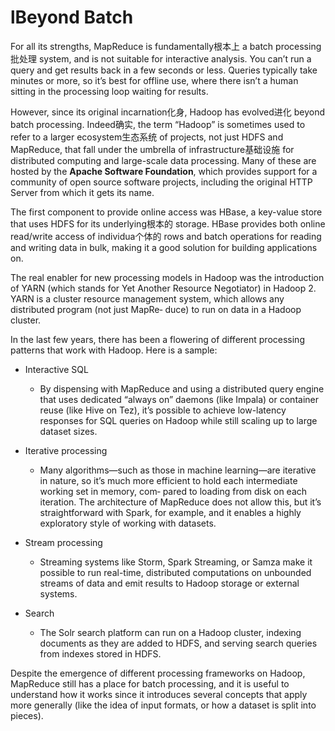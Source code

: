 # lBeyond Batch

For all its strengths, MapReduce is fundamentally根本上 a batch processing批处理 system, and is not suitable for interactive analysis. You can’t run a query and get results back in a few seconds or less. Queries typically take minutes or more, so it’s best for offline use, where there isn’t a human sitting in the processing loop waiting for results.

However, since its original incarnation化身, Hadoop has evolved进化 beyond batch processing. Indeed确实, the term “Hadoop” is sometimes used to refer to a larger ecosystem生态系统 of projects, not just HDFS and MapReduce, that fall under the umbrella of infrastructure基础设施 for distributed computing and large-scale data processing. Many of these are hosted by the **Apache Software Foundation**, which provides support for a community of open source software projects, including the original HTTP Server from which it gets its name.

The first component to provide online access was HBase, a key-value store that uses HDFS for its underlying根本的 storage. HBase provides both online read/write access of individua个体的 rows and batch operations for reading and writing data in bulk, making it a good solution for building applications on.

The real enabler for new processing models in Hadoop was the introduction of YARN \(which stands for Yet Another Resource Negotiator\) in Hadoop 2. YARN is a cluster resource management system, which allows any distributed program \(not just MapRe‐ duce\) to run on data in a Hadoop cluster.

In the last few years, there has been a flowering of different processing patterns that work with Hadoop. Here is a sample:

* Interactive SQL

  * By dispensing with MapReduce and using a distributed query engine that uses dedicated “always on” daemons \(like Impala\) or container reuse \(like Hive on Tez\), it’s possible to achieve low-latency responses for SQL queries on Hadoop while still scaling up to large dataset sizes. 

* Iterative processing

  * Many algorithms—such as those in machine learning—are iterative in nature, so it’s much more efficient to hold each intermediate working set in memory, com‐ pared to loading from disk on each iteration. The architecture of MapReduce does not allow this, but it’s straightforward with Spark, for example, and it enables a highly exploratory style of working with datasets. 

* Stream processing

  * Streaming systems like Storm, Spark Streaming, or Samza make it possible to run real-time, distributed computations on unbounded streams of data and emit results to Hadoop storage or external systems. 

* Search

  * The Solr search platform can run on a Hadoop cluster, indexing documents as they are added to HDFS, and serving search queries from indexes stored in HDFS. 

Despite the emergence of different processing frameworks on Hadoop, MapReduce still has a place for batch processing, and it is useful to understand how it works since it introduces several concepts that apply more generally \(like the idea of input formats, or how a dataset is split into pieces\).

